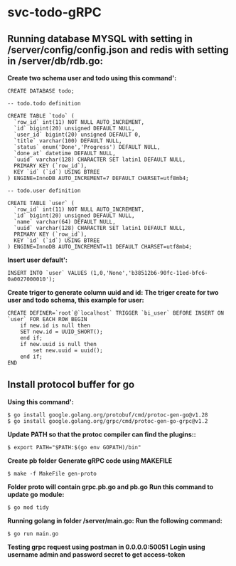 # svc-todo-gRPC

## Running database MYSQL with setting in /server/config/config.json and redis with setting in /server/db/rdb.go:
**Create two schema user and todo using this command':**
```
CREATE DATABASE todo;
```

```
-- todo.todo definition

CREATE TABLE `todo` (
  `row_id` int(11) NOT NULL AUTO_INCREMENT,
  `id` bigint(20) unsigned DEFAULT NULL,
  `user_id` bigint(20) unsigned DEFAULT 0,
  `title` varchar(100) DEFAULT NULL,
  `status` enum('Done','Progress') DEFAULT NULL,
  `done_at` datetime DEFAULT NULL,
  `uuid` varchar(128) CHARACTER SET latin1 DEFAULT NULL,
  PRIMARY KEY (`row_id`),
  KEY `id` (`id`) USING BTREE
) ENGINE=InnoDB AUTO_INCREMENT=7 DEFAULT CHARSET=utf8mb4;
```
```
-- todo.user definition

CREATE TABLE `user` (
  `row_id` int(11) NOT NULL AUTO_INCREMENT,
  `id` bigint(20) unsigned DEFAULT NULL,
  `name` varchar(64) DEFAULT NULL,
  `uuid` varchar(128) CHARACTER SET latin1 DEFAULT NULL,
  PRIMARY KEY (`row_id`),
  KEY `id` (`id`) USING BTREE
) ENGINE=InnoDB AUTO_INCREMENT=11 DEFAULT CHARSET=utf8mb4;
```
**Insert user default':**
```
INSERT INTO `user` VALUES (1,0,'None','b38512b6-90fc-11ed-bfc6-0a0027000010');
```
**Create triger to generate column uuid and id:**
**The triger create for two user and todo schema, this example for user:**
```
CREATE DEFINER=`root`@`localhost` TRIGGER `bi_user` BEFORE INSERT ON `user` FOR EACH ROW BEGIN
	if new.id is null then
    SET new.id = UUID_SHORT();
	end if;
	if new.uuid is null then
		set new.uuid = uuid();
	end if;
END
```

## Install protocol buffer for go
**Using this command':**
```
$ go install google.golang.org/protobuf/cmd/protoc-gen-go@v1.28
$ go install google.golang.org/grpc/cmd/protoc-gen-go-grpc@v1.2
```
**Update PATH so that the protoc compiler can find the plugins::**
```
$ export PATH="$PATH:$(go env GOPATH)/bin"
```
**Create pb folder**
**Generate gRPC code using MAKEFILE**
```
$ make -f MakeFile gen-proto
```
**Folder proto will contain grpc.pb.go and pb.go**
**Run this command to update go module:**
```
$ go mod tidy
```
**Running golang in folder /server/main.go:**
**Run the following command:**
```
$ go run main.go
```
**Testing grpc request using postman in 0.0.0.0:50051**
**Login using username admin and password secret to get access-token**
